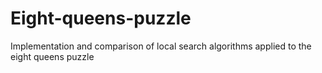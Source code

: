# Eight-queens-puzzle
Implementation and comparison of local search algorithms applied to the eight queens puzzle
